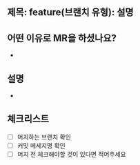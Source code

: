## 제목: feature(브랜치 유형): 설명

## 어떤 이유로 MR을 하셨나요?
- 

## 설명
- 

## 체크리스트
- [ ] 머지하는 브랜치 확인
- [ ] 커밋 메세지명 확인
- [ ] 머지 전 체크해야할 것이 있다면 적어주세요
